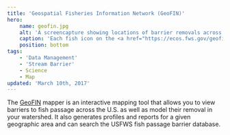 ```yaml
---
title: 'Geospatial Fisheries Information Network (GeoFIN)'
hero:
    name: geofin.jpg
    alt: 'A screencapture showing locations of barrier removals across the country.'
    caption: 'Each fish icon on the <a href="https://ecos.fws.gov/geofin/">GeoFIN mapper</a> represents a barrier removed from a stream across the country.'
    position: bottom
tags:
    - 'Data Management'
    - 'Stream Barrier'
    - Science
    - Map
updated: 'March 10th, 2017'
---
```


The [GeoFIN](http://ecos.fws.gov/geofin/) mapper is an interactive mapping tool that allows you to view barriers to fish passage across the U.S. as well as model their removal in your watershed. It also generates profiles and reports for a given geographic area and can search the USFWS fish passage barrier database.
